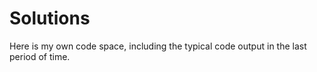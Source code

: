 # Solutions
Here is my own code space, including the typical code output in the last period of time.

